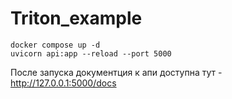 # Triton_example

```
docker compose up -d
uvicorn api:app --reload --port 5000
```
После запуска документция к апи доступна тут - http://127.0.0.1:5000/docs